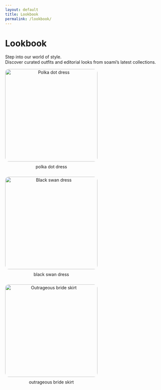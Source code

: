 ```yaml
---
layout: default
title: Lookbook
permalink: /lookbook/
---
```


# Lookbook

Step into our world of style.  
Discover curated outfits and editorial looks from soami’s latest collections.

<div style="display: flex; gap: 24px; flex-wrap: wrap;">
  <div style="text-align: center;">
    <img src="/assets/polka%20dot%20dress.jpg" alt="Polka dot dress" style="width: 300px; border-radius: 12px; margin-bottom: 8px;">
    <div>polka dot dress</div>
  </div>
  <div style="text-align: center;">
    <img src="/assets/black%20swan%20dress.jpg" alt="Black swan dress" style="width: 300px; border-radius: 12px; margin-bottom: 8px;">
    <div>black swan dress</div>
  </div>
  <div style="text-align: center;">
    <img src="/assets/outrageous%20bride%20skirt.jpg" alt="Outrageous bride skirt" style="width: 300px; border-radius: 12px; margin-bottom: 8px;">
    <div>outrageous bride skirt</div>
  </div>
</div>
